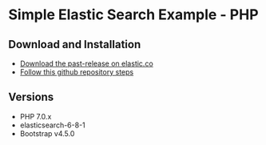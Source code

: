 # Simple Elastic Search Example - PHP


## Download and Installation


* [Download the past-release on elastic.co](https://www.elastic.co/downloads/past-releases/elasticsearch-6-8-1)
* [Follow this github repository steps](https://github.com/elastic/elasticsearch-php)

## Versions

* PHP 7.0.x
* elasticsearch-6-8-1
* Bootstrap v4.5.0
